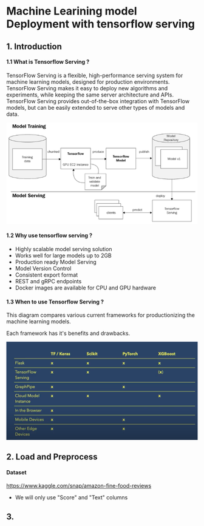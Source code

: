 # Machine Learining model Deployment with tensorflow serving

## 1. Introduction

#### 1.1 What is Tensorflow Serving ?

TensorFlow Serving is a flexible, high-performance serving system for machine learning models, designed for production environments. TensorFlow Serving makes it easy to deploy new algorithms and experiments, while keeping the same server architecture and APIs. TensorFlow Serving provides out-of-the-box integration with TensorFlow models, but can be easily extended to serve other types of models and data.


<img src="Images/Tensorflow_serving.png">

#### 1.2 Why use tensorflow serving ?

- Highly scalable model serving solution
- Works well for large models up to 2GB
- Production ready Model Serving
- Model Version Control
- Consistent export format
- REST and gRPC endpoints
- Docker images are available for CPU and GPU hardware

#### 1.3 When to use Tensorflow Serving ?

This diagram compares various current frameworks for productionizing the machine learning models. 

Each framework has it's benefits and drawbacks.


<img src="Images/production.png">

## 2. Load and Preprocess
#### Dataset
https://www.kaggle.com/snap/amazon-fine-food-reviews

- We will only use "Score" and "Text" columns
## 3. 
